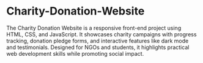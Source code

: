 # Charity-Donation-Website
The Charity Donation Website is a responsive front-end project using HTML, CSS, and JavaScript. It showcases charity campaigns with progress tracking, donation pledge forms, and interactive features like dark mode and testimonials. Designed for NGOs and students, it highlights practical web development skills while promoting social impact.
